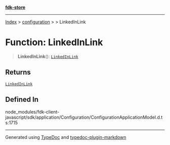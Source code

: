 [**fdk-store**](../../../README.md)
***

[Index](../../../API.md) > [configuration](../../README.md) > [<internal>](../README.md) > LinkedInLink

# Function: LinkedInLink

> **LinkedInLink**(): [`LinkedInLink`](../type-aliases/type-alias.LinkedInLink.md)

## Returns

[`LinkedInLink`](../type-aliases/type-alias.LinkedInLink.md)

## Defined In

node\_modules/fdk-client-javascript/sdk/application/Configuration/ConfigurationApplicationModel.d.ts:1715

***
Generated using [TypeDoc](https://typedoc.org/) and [typedoc-plugin-markdown](https://www.npmjs.com/package/typedoc-plugin-markdown)

